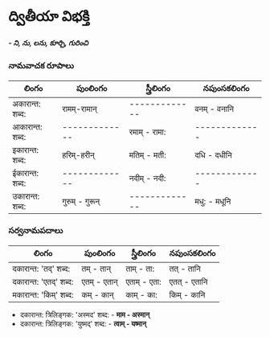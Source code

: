 # ద్వితీయా విభక్తి 
#### *- ని, ను, లను, కూర్చి, గురించి*

### నామవాచక రూపాలు 

లింగం | పుంలింగం   | స్త్రీలింగం     | నపుంసకలింగం  
-------------|---------------|---------------|-----------
अकारान्त: शब्द: | रामम्-रामान् | -------------| वनम् - वनानि 
आकारान्त: शब्द: | ------------- | रमाम् - रामा:  | -------------
इकारान्त: शब्द: | हरिम्-हरीन् |  मतिम् - मती:   | दधि - दधीनि   
ईकारान्त: शब्द: | ------------- |  नदीम् - नदी: | -------------
उकारान्त: शब्द: | गुरुम् - गुरून्  | ------------- | मधु: - मधूनि  


### సర్వనామపదాలు  

లింగం | పుంలింగం   | స్త్రీలింగం     | నపుంసకలింగం  
-------------|---------------|---------------|-----------
दकारान्त: 'तद्' शब्द: | तम् - तान् | ताम् - ता: | तत् - तानि
दकारान्त: 'एतद्' शब्द: | एतम् - एतान् | एताम् - एता: | एतत् - एतानि
मकारान्त: 'किम्' शब्द: | कम्  - कान् | काम् - का: | किम् - कानि  



- दकारान्त: त्रिलिङ्गक: 'अस्मद'   शब्द: - **माम - अस्मान्**
- दकारान्त: त्रिलिङ्गक: 'युष्मद्' शब्द: - **त्वाम् - यष्मान्**